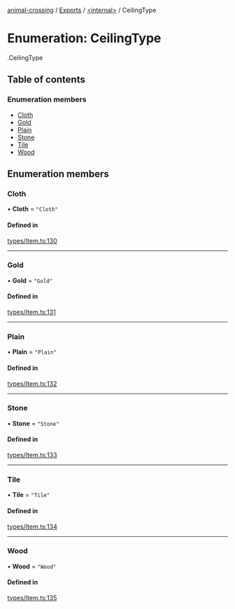 [animal-crossing](../README.md) / [Exports](../modules.md) / [<internal\>](../modules/internal_.md) / CeilingType

# Enumeration: CeilingType

[<internal>](../modules/internal_.md).CeilingType

## Table of contents

### Enumeration members

- [Cloth](internal_.CeilingType.md#cloth)
- [Gold](internal_.CeilingType.md#gold)
- [Plain](internal_.CeilingType.md#plain)
- [Stone](internal_.CeilingType.md#stone)
- [Tile](internal_.CeilingType.md#tile)
- [Wood](internal_.CeilingType.md#wood)

## Enumeration members

### Cloth

• **Cloth** = `"Cloth"`

#### Defined in

[types/Item.ts:130](https://github.com/Norviah/animal-crossing/blob/3810f6b/module/types/Item.ts#L130)

___

### Gold

• **Gold** = `"Gold"`

#### Defined in

[types/Item.ts:131](https://github.com/Norviah/animal-crossing/blob/3810f6b/module/types/Item.ts#L131)

___

### Plain

• **Plain** = `"Plain"`

#### Defined in

[types/Item.ts:132](https://github.com/Norviah/animal-crossing/blob/3810f6b/module/types/Item.ts#L132)

___

### Stone

• **Stone** = `"Stone"`

#### Defined in

[types/Item.ts:133](https://github.com/Norviah/animal-crossing/blob/3810f6b/module/types/Item.ts#L133)

___

### Tile

• **Tile** = `"Tile"`

#### Defined in

[types/Item.ts:134](https://github.com/Norviah/animal-crossing/blob/3810f6b/module/types/Item.ts#L134)

___

### Wood

• **Wood** = `"Wood"`

#### Defined in

[types/Item.ts:135](https://github.com/Norviah/animal-crossing/blob/3810f6b/module/types/Item.ts#L135)
